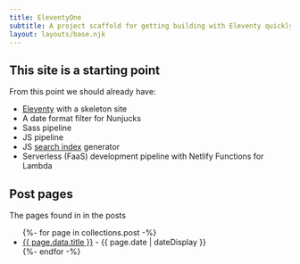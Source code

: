 ```yaml
---
title: EleventyOne
subtitle: A project scaffold for getting building with Eleventy quickly.
layout: layouts/base.njk
---
```



## This site is a starting point

From this point we should already have:

- [Eleventy](https://11ty.io) with a skeleton site
- A date format filter for Nunjucks
- Sass pipeline
- JS pipeline
- JS [search index](/search.json) generator
- Serverless (FaaS) development pipeline with Netlify Functions for Lambda


## Post pages

The pages found in in the posts

   <ul class="listing">
         {%- for page in collections.post -%}
          <li>
          <a href="{{ page.url }}">{{ page.data.title }}</a> -
          <time datetime="{{ page.date }}">{{ page.date | dateDisplay }}</time>
          </li>
          {%- endfor -%}
       </ul>




